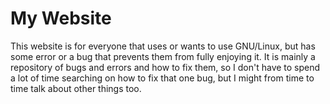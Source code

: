 # My Website

This website is for everyone that uses or wants to use GNU/Linux, but has some
error or a bug that prevents them from fully enjoying it. It is mainly a
repository of bugs and errors and how to fix them, so I don't have to spend a
lot of time searching on how to fix that one bug, but I might from time to time
talk about other things too.
